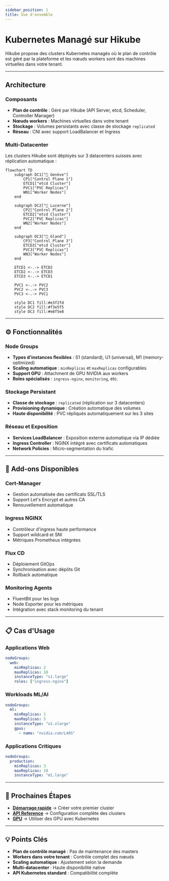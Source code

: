 ```yaml
---
sidebar_position: 1
title: Vue d'ensemble
---
```


# Kubernetes Managé sur Hikube

Hikube propose des clusters Kubernetes managés où le plan de contrôle est géré par la plateforme et les nœuds workers sont des machines virtuelles dans votre tenant.

---

## Architecture

### **Composants**

- **Plan de contrôle** : Géré par Hikube (API Server, etcd, Scheduler, Controller Manager)
- **Nœuds workers** : Machines virtuelles dans votre tenant
- **Stockage** : Volumes persistants avec classe de stockage `replicated`
- **Réseau** : CNI avec support LoadBalancer et Ingress

### **Multi-Datacenter**

Les clusters Hikube sont déployés sur 3 datacenters suisses avec réplication automatique :

```mermaid
flowchart TD
    subgraph DC1["🏢 Genève"]
        CP1["Control Plane 1"]
        ETCD1["etcd Cluster"]
        PVC1["PVC Replicas"]
        WN1["Worker Nodes"]
    end
    
    subgraph DC2["🏢 Lucerne"]
        CP2["Control Plane 2"]
        ETCD2["etcd Cluster"]
        PVC2["PVC Replicas"]
        WN2["Worker Nodes"]
    end
    
    subgraph DC3["🏢 Gland"]
        CP3["Control Plane 3"]
        ETCD3["etcd Cluster"]
        PVC3["PVC Replicas"]
        WN3["Worker Nodes"]
    end
    
    ETCD1 <-.-> ETCD2
    ETCD2 <-.-> ETCD3
    ETCD3 <-.-> ETCD1
    
    PVC1 <-.-> PVC2
    PVC2 <-.-> PVC3
    PVC3 <-.-> PVC1
    
    style DC1 fill:#e3f2fd
    style DC2 fill:#f3e5f5
    style DC3 fill:#e8f5e8
```

---

## ⚙️ Fonctionnalités

### **Node Groups**
- **Types d'instances flexibles** : S1 (standard), U1 (universal), M1 (memory-optimized)
- **Scaling automatique** : `minReplicas` et `maxReplicas` configurables
- **Support GPU** : Attachment de GPU NVIDIA aux workers
- **Roles spécialisés** : `ingress-nginx`, `monitoring`, etc.

### **Stockage Persistant**
- **Classe de stockage** : `replicated` (réplication sur 3 datacenters)
- **Provisioning dynamique** : Création automatique des volumes
- **Haute disponibilité** : PVC répliqués automatiquement sur les 3 sites

### **Réseau et Exposition**
- **Services LoadBalancer** : Exposition externe automatique via IP dédiée
- **Ingress Controller** : NGINX intégré avec certificats automatiques
- **Network Policies** : Micro-segmentation du trafic

---

## 🔧 Add-ons Disponibles

### **Cert-Manager**
- Gestion automatisée des certificats SSL/TLS
- Support Let's Encrypt et autres CA
- Renouvellement automatique

### **Ingress NGINX**
- Contrôleur d'ingress haute performance
- Support wildcard et SNI
- Métriques Prometheus intégrées

### **Flux CD**
- Déploiement GitOps
- Synchronisation avec dépôts Git
- Rollback automatique

### **Monitoring Agents**
- FluentBit pour les logs
- Node Exporter pour les métriques
- Intégration avec stack monitoring du tenant

---

## 📋 Cas d'Usage

### **Applications Web**
```yaml
nodeGroups:
  web:
    minReplicas: 2
    maxReplicas: 10
    instanceType: "s1.large"
    roles: ["ingress-nginx"]
```

### **Workloads ML/AI**
```yaml
nodeGroups:
  ml:
    minReplicas: 1
    maxReplicas: 5
    instanceType: "u1.xlarge"
    gpus:
      - name: "nvidia.com/L40S"
```

### **Applications Critiques**
```yaml
nodeGroups:
  production:
    minReplicas: 3
    maxReplicas: 20
    instanceType: "m1.large"
```

---

## 🚀 Prochaines Étapes

- **[Démarrage rapide](./quick-start.md)** → Créer votre premier cluster
- **[API Reference](./api-reference.md)** → Configuration complète des clusters
- **[GPU](../gpu/overview.md)** → Utiliser des GPU avec Kubernetes

---

## 💡 Points Clés

- **Plan de contrôle managé** : Pas de maintenance des masters
- **Workers dans votre tenant** : Contrôle complet des nœuds
- **Scaling automatique** : Ajustement selon la demande
- **Multi-datacenter** : Haute disponibilité native
- **API Kubernetes standard** : Compatibilité complète 